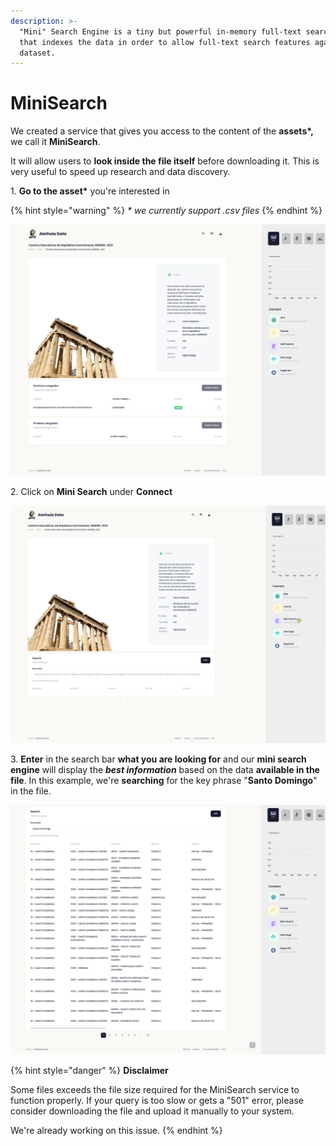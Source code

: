 ```yaml
---
description: >-
  "Mini" Search Engine is a tiny but powerful in-memory full-text search engine
  that indexes the data in order to allow full-text search features against the
  dataset.
---
```


# MiniSearch

We created a service that gives you access to the content of the **assets\*,** we call it **MiniSearch**.

It will allow users to **look inside the file itself** before downloading it. This is very useful to speed up research and data discovery.

1\. **Go to the asset\*** you're interested in

{% hint style="warning" %}
_\* we currently support .csv files_
{% endhint %}

![](<../.gitbook/assets/Screen Shot 2022-04-08 at 12.32 1.png>)

2\. Click on **Mini Search** under **Connect**

![](<../.gitbook/assets/Group 15 (1) (1).png>)

3\. **Enter** in the search bar **what you are looking for** and our **mini search engine** will display the _**best information**_ based on the data **available in the file**. In this example, we're **searching** for the key phrase "**Santo Domingo**" in the file.

![](<../.gitbook/assets/Screen Shot 2022-04-08 at 12.36.53 PM.png>)

{% hint style="danger" %}
**Disclaimer**

Some files exceeds the file size required for the MiniSearch service to function properly. If your query is too slow or gets a "501" error, please consider downloading the file and upload it manually to your system.

We're already working on this issue.
{% endhint %}

